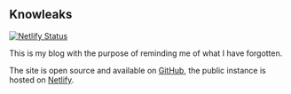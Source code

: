 ## Knowleaks

[![Netlify Status](https://api.netlify.com/api/v1/badges/6ddf346b-eabb-47aa-af64-19a59ba2b926/deploy-status)](https://app.netlify.com/sites/knowleaks/deploys)

This is my blog with the purpose of reminding me of what I have forgotten.


The site is open source and available on [GitHub](https://github.com/turtureanu/knowleaks), the public instance is hosted on [Netlify](https://knowleaks.netlify.app/).
